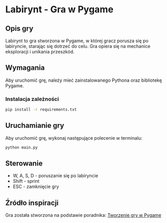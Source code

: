 # Labirynt - Gra w Pygame

## Opis gry
Labirynt to gra stworzona w Pygame, w której gracz porusza się po labiryncie, starając się dotrzeć do celu. Gra opiera się na mechanice eksploracji i unikania przeszkód.

## Wymagania
Aby uruchomić grę, należy mieć zainstalowanego Pythona oraz bibliotekę Pygame.

### Instalacja zależności
```sh
pip install -r requirements.txt
```

## Uruchamianie gry
Aby uruchomić grę, wykonaj następujące polecenie w terminalu:
```sh
python main.py
```

## Sterowanie
- W, A, S, D - poruszanie się po labiryncie
- Shift - sprint
- ESC - zamknięcie gry

## Źródło inspiracji
Gra została stworzona na podstawie poradnika: [Tworzenie gry w Pygame](https://www.youtube.com/watch?v=ECqUrT7IdqQ&t=775s)
